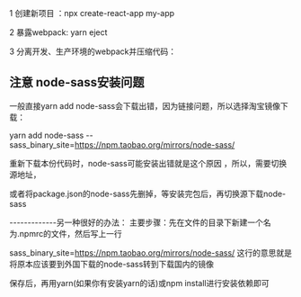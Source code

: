 1 创建新项目 ：npx create-react-app my-app

2 暴露webpack: yarn eject

3 分离开发、生产环境的webpack并压缩代码：  



## 注意 node-sass安装问题

一般直接yarn add node-sass会下载出错，因为链接问题，所以选择淘宝镜像下载：

yarn add node-sass --sass_binary_site=https://npm.taobao.org/mirrors/node-sass/

重新下载本份代码时，node-sass可能安装出错就是这个原因 ，所以，需要切换源地址，

或者将package.json的node-sass先删掉，等安装完包后，再切换源下载node-sass

-------------另一种很好的办法：
主要步骤：先在文件的目录下新建一个名为.npmrc的文件，然后写上一行

sass_binary_site=https://npm.taobao.org/mirrors/node-sass/
这行的意思就是将原本应该要到外国下载的node-sass转到下载国内的镜像

保存后，再用yarn(如果你有安装yarn的话)或npm install进行安装依赖即可
